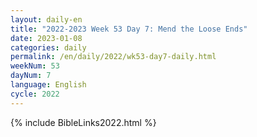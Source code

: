 ```yaml
---
layout: daily-en
title: "2022-2023 Week 53 Day 7: Mend the Loose Ends"
date: 2023-01-08
categories: daily
permalink: /en/daily/2022/wk53-day7-daily.html
weekNum: 53
dayNum: 7
language: English
cycle: 2022
---
```

{% include BibleLinks2022.html %} 
